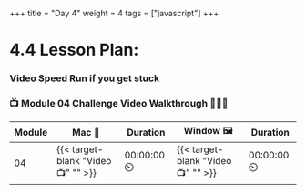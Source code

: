 +++
title = "Day 4"
weight = 4
tags = ["javascript"] 
+++

# 4.4 Lesson Plan: 

### Video Speed Run if you get stuck 
### 📺 Module 04 Challenge Video Walkthrough 🏃‍♀️🏃
| Module | Mac 🍎 | Duration    | Window 🖼️ | Duration |
| ------  | ------ | ----------- |---------  | --------- |
| 04  | {{< target-blank "Video 📺" "" >}}  |  00:00:00 ⏲️ |  {{< target-blank "Video 📺" "" >}}  |  00:00:00 ⏲️ |